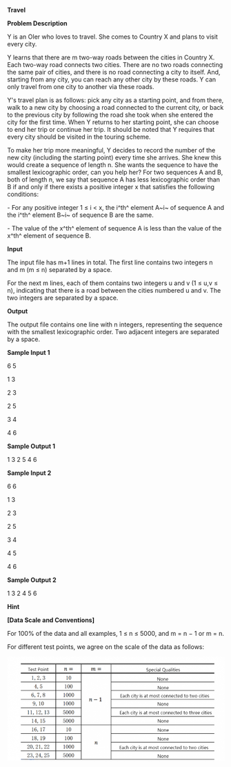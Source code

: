 **Travel**

**Problem Description**

Y is an OIer who loves to travel. She comes to Country X and plans to visit every city.

Y learns that there are m two-way roads between the cities in Country X. Each two-way road connects two cities. There are no two roads connecting the same pair of cities, and there is no road connecting a city to itself. And, starting from any city, you can reach any other city by these roads. Y can only travel from one city to another via these roads.

Y's travel plan is as follows: pick any city as a starting point, and from there, walk to a new city by choosing a road connected to the current city, or back to the previous city by following the road she took when she entered the city for the first time. When Y returns to her starting point, she can choose to end her trip or continue her trip. It should be noted that Y requires that every city should be visited in the touring scheme.

To make her trip more meaningful, Y decides to record the number of the new city (including the starting point) every time she arrives. She knew this would create a sequence of length n. She wants the sequence to have the smallest lexicographic order, can you help her? For two sequences A and B, both of length n, we say that sequence A has less lexicographic order than B if and only if there exists a positive integer x that satisfies the following conditions:

\- For any positive integer 1 ≤ i \< x, the i^th^ element A~i~ of sequence A and the i^th^ element B~i~ of sequence B are the same.

\- The value of the x^th^ element of sequence A is less than the value of the x^th^ element of sequence B.

**Input**

The input file has m+1 lines in total. The first line contains two integers n and m (m ≤ n) separated by a space.

For the next m lines, each of them contains two integers u and v (1 ≤ u,v ≤ n), indicating that there is a road between the cities numbered u and v. The two integers are separated by a space.

**Output**

The output file contains one line with n integers, representing the sequence with the smallest lexicographic order. Two adjacent integers are separated by a space.

**Sample Input 1**

6 5

1 3

2 3

2 5

3 4

4 6

**Sample Output 1**

1 3 2 5 4 6

**Sample Input 2**

6 6

1 3

2 3

2 5

3 4

4 5

4 6

**Sample Output 2**

1 3 2 4 5 6

**Hint**

**\[Data Scale and Conventions\]**

For 100% of the data and all examples, 1 ≤ n ≤ 5000, and m = n − 1 or m = n.

For different test points, we agree on the scale of the data as follows:

![IMG<span data-type=](media/image1.png)
